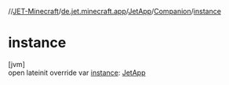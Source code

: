 //[JET-Minecraft](../../../../index.md)/[de.jet.minecraft.app](../../index.md)/[JetApp](../index.md)/[Companion](index.md)/[instance](instance.md)

# instance

[jvm]\
open lateinit override var [instance](instance.md): [JetApp](../index.md)
